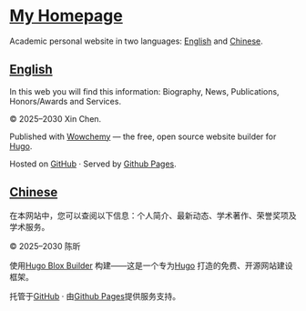 # [My Homepage](https://chenxin360104.github.io/)

Academic personal website in two languages: [English](#english) and [Chinese](#chinese).

## [English](https://chenxin360104.github.io/)

In this web you will find this information: Biography, News, Publications, Honors/Awards and Services.

&copy; 2025&ndash;2030 Xin Chen.

Published with <a href="https://hugoblox.com/" target="_blank" rel="noopener">Wowchemy</a>  —
    the free, open source website builder for <a href="https://gohugo.io" target="_blank" rel="noopener">Hugo</a>.

Hosted on <a href="https://github.com/chenxin360104/chenxin360104.github.io" target="_blank" rel="noopener">GitHub</a> · Served by <a href="https://pages.github.com/" target="_blank" rel="noopener">Github Pages</a>.

## [Chinese](https://chenxin360104.github.io/zh)

在本网站中，您可以查阅以下信息：个人简介、最新动态、学术著作、荣誉奖项及学术服务。

&copy; 2025&ndash;2030 陈昕

使用<a href="https://hugoblox.com/" target="_blank" rel="noopener">Hugo Blox Builder</a>
构建——这是一个专为<a href="https://gohugo.io" target="_blank" rel="noopener">Hugo</a>
打造的免费、开源网站建设框架。

托管于<a href="https://github.com/chenxin360104/chenxin360104.github.io" target="_blank" rel="noopener">GitHub</a>
 · 由<a href="https://pages.github.com/" target="_blank" rel="noopener">Github Pages</a>提供服务支持。